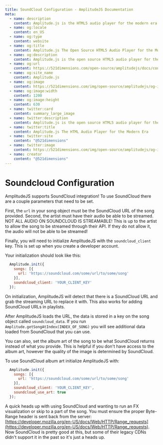 ```yaml
---
title: SoundCloud Configuration - AmplitudeJS Documentation
meta:
  - name: description
    content: Amplitude.js is the HTML5 audio player for the modern era. Using no dependencies, take control of the browser and design a web audio player the way you want it to look.
  - name: og:locale
    content: en_US
  - name: og:type
    content: website
  - name: og:title
    content: Amplitude.js The Open Source HTML5 Audio Player for the Modern Era
  - name: og:description
    content: Amplitude.js is the open source HTML5 audio player for the modern era. Using no dependencies, take control of the browser and design an audio player the way you want it to look.
  - name: og:url
    content: https://521dimensions.com/open-source/amplitudejs/docs/configuration/soundcloud-configuration.html
  - name: og:site_name
    content: Amplitude.js
  - name: og:image
    content: https://521dimensions.com/img/open-source/amplitudejs/og-image-amplitudejs.png
  - name: og:image:width
    content: 1200
  - name: og:image:height
    content: 630
  - name: twitter:card
    content: summary_large_image
  - name: twitter:description
    content: Amplitude.js is the open source HTML5 audio player for the modern era. Using no dependencies, take control of the browser and design an audio player the way you want it to look. Available for free on Github.
  - name: twitter:title
    content: Amplitude.js The HTML Audio Player for the Modern Era
  - name: twitter:site
    content: "@521dimensions"
  - name: twitter:image
    content: https://521dimensions.com/img/open-source/amplitudejs/og-image-amplitudejs.png
  - name: creator
    content: "@521dimensions"
---
```


# Soundcloud Configuration
<carbon-ads/>
AmplitudeJS supports SoundCloud integration! To use SoundCloud there are a couple parameters that need to be set.

First, the `url` in your song object must be the SoundCloud URL of the song provided. Second, the artist must have their audio be able to be streamed. NOT ALL AUDIO ON SOUNDCLOUD IS STREAMABLE! This is up to the artist to allow the song to be streamed through their API. If they do not allow it, the audio will not be able to be streamed!

Finally, you will need to initialize AmplitudeJS with the `soundcloud_client` key. This is set up when you create a developer account.

Your initialization should look like this:

```javascript
  Amplitude.init({
    songs: [{
      url: 'https://soundcloud.com/some/url/to/some/song'
    }],
    soundcloud_client: 'YOUR_CLIENT_KEY'
  });
```

On initialization, AmplitudeJS will detect that there is a SoundCloud URL and grab the streaming URL to replace it with. This also works for adding SoundCloud URLs in playlists.

After AmplitudeJS loads the URL, the data is stored in a key on the song object called `soundcloud_data`. If you run `Amplitude.getSongAtIndex(INDEX_OF_SONG)` you will see additional data loaded from SoundCloud that you can use.

You can also, set the album art of the song to be what SoundCloud returns instead of what you provide. This is helpful if you don't have access to the album art, however the quality of the image is determined by SoundCloud.

To use SoundCloud album art initialize AmplitudeJS with:

```javascript
  Amplitude.init({
    songs: [{
      url: 'https://soundcloud.com/some/url/to/some/song'
    }],
    soundcloud_client: 'YOUR_CLIENT_KEY',
    soundcloud_use_art: true
  });
```

A quick heads up with using SoundCloud and wanting to run an FX visualization or skip to a part of the song. You must ensure the proper Byte-Range header is sent back from the server: [https://developer.mozilla.org/en-US/docs/Web/HTTP/Range_requests](https://developer.mozilla.org/en-US/docs/Web/HTTP/Range_requests). Now SoundCloud is pretty good at this, but some of their legacy CDNs didn't support it in the past so it's just a heads up. 
